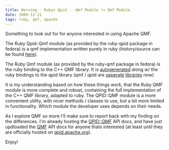 ```yaml
---
title: Warning - Rubys Qpid - -Qmf Module != Qmf Module
date: 2009-12-21
tags: ruby, qmf, apache
---
```


Something to look out for for anyone interested in using Apache QMF.

The Ruby Qpid::Qmf module (as provided by the ruby-qpid package in fedora) is a qmf implementation written purely in ruby (history/source can be found <a href="http://svn.apache.org/viewvc/qpid/trunk/qpid/ruby/lib/qpid/qmf.rb?view=log">here</a>).

The Ruby Qmf module (as provided by the ruby-qmf package in fedora) is the ruby binding to the C++ QMF library. It is <a href="http://svn.apache.org/viewvc/qpid/trunk/qpid/cpp/rubygen/amqpgen.rb?view=markup">auto</a><a href="http://svn.apache.org/viewvc/qpid/trunk/qpid/cpp/rubygen/">generated</a> along w/ the ruby bindings to the qpid library (qmf / qpid are <a href="http://osdir.com/ml/dev-qpid.apache.org/2009-05/msg00112.html">seperate</a> <a href="http://svn.apache.org/viewvc/qpid/trunk/qpid/cpp/src/">libraries</a> now)

It is my understanding based on how these things work, that the Ruby QMF module is more complete and robust, containing the full implementation of the C++ QMF library, adapted to ruby. The QPID::QMF module is a more convenient utility, with nicer methods / classes to use, but a bit more limited in functionality. Which module the developer uses depends on their needs.

As I explore QMF so more I'll make sure to report back with my finding on the differences. I'm already hosting the <a href="http://morsi.org/projects/ruby-qpid-api/">QPID::QMF</a> API docs, and have just updloaded the <a href="http://morsi.org/projects/ruby-qmf-api/">QMF</a> API docs for anyone thats interested (at least until they are officially hosted on <a href="http://qpid.apache.org">qpid.apache.org</a>).

Enjoy!
